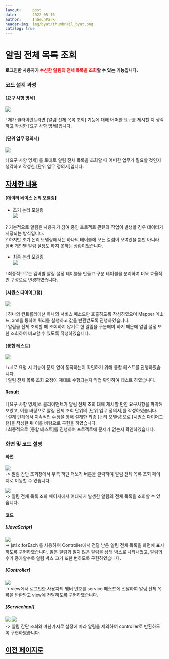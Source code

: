 ```yaml
---
layout:     post
date:       2022-05-16
author:     InGeunPark
header-img: img/byat/thumbnail_byat.png
catalog: true
---
```


# 알림 전체 목록 조회

<p style="font-weight:bold">로그인한 사용자가 <font style="color: red;">수신한 알림의 전체 목록을 조회</font>할 수 있는 기능입니다. </p>

### 코드 설계 과정

#### [요구 사항 명세]
<img src="../../../../img/byat/noticeList/notice-list_1.PNG"> <br>

! 제가 클라이언트라면 [알림 전체 목록 조회] 기능에 대해 어떠한 요구를 제시할 지 생각하고 작성한 [요구 사항 명세]입니다.

#### [단위 업무 정의서] 

<img src="../../../../img/byat/noticeList/notice-list_2.PNG"> <br>

! [요구 사항 명세] 를 토대로 알림 전체 목록을 조회할 때 어떠한 업무가 필요할 것인지 생각하고 작성한 [단위 업무 정의서]입니다.

## [자세한 내용](https://www.notion.so/64f066b6ee4948f0926f0790b553dcad)

#### [데이터 베이스 논리 모델링]
- 초기 논리 모델링 <br>
<img src="../../../../img/byat/noticeSimpleList/notice-simple-list_3.png"> <br>

? 기본적으로 알림은 사용자가 참여 중인 프로젝트 관련의 작업이 발생할 경우 데이터가 저장되는 방식입니다. <br>
? 하지만 초기 논리 모델링에서는 하나의 테이블에 모든 컬럼이 모여있을 뿐만 아니라 멤버 개인별 알림 설정도 하지 못하는 상황이었습니다. 

- 최종 논리 모델링 <br>
<img src="../../../../img/byat/noticeSimpleList/notice-simple-list_4.PNG"> <br>

! 최종적으로는 멤버별 알림 설정 테이블을 만들고 구분 테이블을 분리하여 더욱 효율적인 구성으로 변경하였습니다.

#### [시퀀스 다이어그램]

<img src="../../../../img/byat/noticeList/notice-list_3.PNG"> <br>

! 하나의 컨트롤러에선 하나의 서비스 메소드만 호출하도록 작성하였으며 Mapper 메소드, xml을 통하여 쿼리를 실행하고 값을 반환받도록 진행하였습니다. <br>
! 알림을 전체 조회할 때 조회하지 않기로 한 알림을 구분해야 하기 때문에 알림 설정 또한 조회하여 비교할 수 있도록 작성하였습니다.

#### [통합 테스트]

<img src="../../../../img/byat/noticeList/notice-list_4.PNG"> <br>

! url로 요청 시 기능이 문제 없이 동작하는지 확인하기 위해 통합 테스트를 진행하였습니다. <br>
! 알림 전체 목록 조회 요청이 제대로 수행되는지 직접 확인하여 테스트 하였습니다.

#### Result
! [요구 사항 명세]로 클리이언트가 알림 전체 조회 대해 제시할 만한 요구사항을 파악해 보았고, 이를 바탕으로 알림 전체 조회 단위의 [단위 업무 정의서]를 작성하였습니다.  <br>
! 설계 단계에서 지속적인 수정을 통해 설계한 최종 [논리 모델링]으로  [시퀀스 다이어그램]을 작성한 뒤 이를 바탕으로 구현을 하였습니다. <br>
! 최종적으로 [통합 테스트]를 진행하여 프로젝트에 문제가 없는지 확인하였습니다.

### 화면 및 코드 설명

#### 화면
<img src="../../../../img/byat/noticeSimpleList/notice-simple-list_7.PNG"> <br>
-> 알림 간단 조회창에서 우측 하단 더보기 버튼을 클릭하여 알림 전체 목록 조회 페이지로 이동할 수 있습니다.

<img src="../../../../img/byat/noticeList/notice-list_5.PNG"> <br>
-> 알림 전체 목록 조회 페이지에서 여태까지 발생한 알림의 전체 목록을 조회할 수 있습니다.

#### 코드

##### [JavaScript]
<img src="../../../../img/byat/noticeList/notice-list_6.PNG"> <br>
-> jstl c:forEach 를 사용하여 Controller에서 전달 받은 알림 전체 목록을 화면에 표시하도록 구현하였습니다. 읽은 알림과 읽지 않은 알림을 상태 박스로 나타내었고, 알림의 수가 증가할수록 알림 박스 크기 또한 변하도록 구현하였습니다.

##### [Controller]
<img src="../../../../img/byat/noticeList/notice-list_7.PNG"> <br>
-> view에서 로그인한 사용자의 멤버 번호를 service 메소드에 전달하여 알림 전체 목록을 반환받고 view에 전달하도록 구현하였습니다. 

##### [ServiceImpl]
<img src="../../../../img/byat/noticeSimpleList/notice-simple-list_13.PNG">
<img src="../../../../img/byat/noticeSimpleList/notice-simple-list_14.PNG"><br>
-> 알림 간단 조회와 마찬가지로 설정에 따라 알림을 제외하여 controller로 반환하도록 구현하였습니다.

## [이전 페이지로](https://ingeunpark.github.io/2022/05/16/byat/#list)




